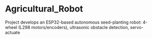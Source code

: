 # Agricultural_Robot
Project develops an ESP32-based autonomous seed-planting robot: 4-wheel (L298 motors/encoders), ultrasonic obstacle detection, servo-actuate
